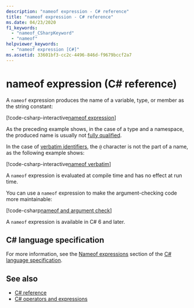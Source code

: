 ```yaml
---
description: "nameof expression - C# reference"
title: "nameof expression - C# reference"
ms.date: 04/23/2020
f1_keywords:
  - "nameof_CSharpKeyword"
  - "nameof"
helpviewer_keywords:
  - "nameof expression [C#]"
ms.assetid: 33601bf3-cc2c-4496-846d-f9679bccf2a7
---
```

# nameof expression (C# reference)

A `nameof` expression produces the name of a variable, type, or member as the string constant:

[!code-csharp-interactive[nameof expression](snippets/shared/NameOfOperator.cs#Examples)]

As the preceding example shows, in the case of a type and a namespace, the produced name is usually not [fully qualified](~/_csharplang/spec/basic-concepts.md#fully-qualified-names).

In the case of [verbatim identifiers](../tokens/verbatim.md), the `@` character is not the part of a name, as the following example shows:

[!code-csharp-interactive[nameof verbatim](snippets/shared/NameOfOperator.cs#Verbatim)]

A `nameof` expression is evaluated at compile time and has no effect at run time.

You can use a `nameof` expression to make the argument-checking code more maintainable:

[!code-csharp[nameof and argument check](snippets/shared/NameOfOperator.cs#ExceptionMessage)]

A `nameof` expression is available in C# 6 and later.

## C# language specification

For more information, see the [Nameof expressions](~/_csharplang/spec/expressions.md#nameof-expressions) section of the [C# language specification](~/_csharplang/spec/introduction.md).

## See also

- [C# reference](../index.md)
- [C# operators and expressions](index.md)
